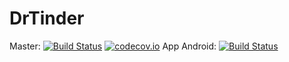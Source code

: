 # DrTinder

Master: [![Build Status](https://travis-ci.org/Xero-Hige/DrTinder.svg?branch=master)](https://travis-ci.org/Xero-Hige/DrTinder)
[![codecov.io](https://codecov.io/github/Xero-Hige/DrTinder/coverage.svg?branch=master)](https://codecov.io/github/Xero-Hige/DrTinder?branch=master)
App Android: [![Build Status](https://travis-ci.org/Xero-Hige/DrTinder.svg?branch=master)](https://travis-ci.org/Xero-Hige/DrTinder)

